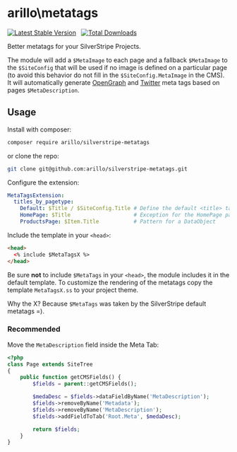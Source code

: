 # arillo\metatags

[![Latest Stable Version](https://poser.pugx.org/arillo/silverstripe-metatags/v/stable?format=flat)](https://packagist.org/packages/arillo/silverstripe-metatags)
&nbsp;
[![Total Downloads](https://poser.pugx.org/arillo/silverstripe-metatags/downloads?format=flat)](https://packagist.org/packages/arillo/silverstripe-metatags)

Better metatags for your SilverStripe Projects.

The module will add a `$MetaImage` to each page and a fallback `$MetaImage` to the `$SiteConfig` that will be used if no image is defined on a particular page (to avoid this behavior do not fill in the `$SiteConfig.MetaImage` in the CMS). It will automatically generate [OpenGraph](http://ogp.me/) and [Twitter](https://dev.twitter.com/cards/getting-started) meta tags based on pages `$MetaDescription`.

## Usage

Install with composer:

```bash
composer require arillo/silverstripe-metatags
```

or clone the repo:

```bash
git clone git@github.com:arillo/silverstripe-metatags.git
```

Configure the extension:

```yml
MetaTagsExtension:
  titles_by_pagetype:
    Default: $Title / $SiteConfig.Title # Define the default <title> tag pattern. (Defaults to $Title)
    HomePage: $Title                    # Exception for the HomePage page-type
    ProductsPage: $Item.Title           # Pattern for a DataObject
```

Include the template in your `<head>`:

```html
<head>
  <% include $MetaTagsX %>
</head>
```

Be sure **not** to include `$MetaTags` in your `<head>`, the module includes it in the default template. To customize the rendering of the metatags copy the template `MetaTagsX.ss` to your project theme.

Why the X? Because `$MetaTags` was taken by the SilverStripe default metatags =).

### Recommended

Move the `MetaDescription` field inside the Meta Tab:

```php
<?php
class Page extends SiteTree
{
    public function getCMSFields() {
        $fields = parent::getCMSFields();

        $medaDesc = $fields->dataFieldByName('MetaDescription');
        $fields->removeByName('Metadata');
        $fields->removeByName('MetaDescription');
        $fields->addFieldToTab('Root.Meta', $medaDesc);

        return $fields;
    }
}
```
